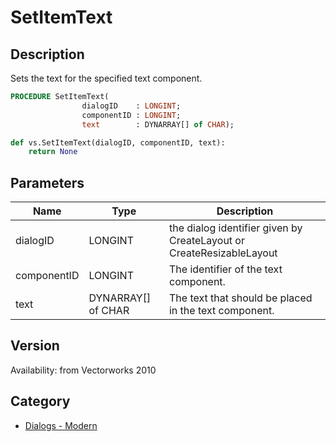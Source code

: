 # SetItemText

## Description
Sets the text for the specified text component.

```pascal
PROCEDURE SetItemText(
				dialogID    : LONGINT;
				componentID : LONGINT;
				text        : DYNARRAY[] of CHAR);
```

```python
def vs.SetItemText(dialogID, componentID, text):
    return None
```

## Parameters
|Name|Type|Description|
|---|---|---|
|dialogID|LONGINT|the dialog identifier given by CreateLayout or CreateResizableLayout|
|componentID|LONGINT|The identifier of the text component.|
|text|DYNARRAY[] of CHAR|The text that should be placed in the text component.|

## Version
Availability: from Vectorworks 2010

## Category
* [Dialogs - Modern](../Categories/Dialogs%20-%20Modern.md)
